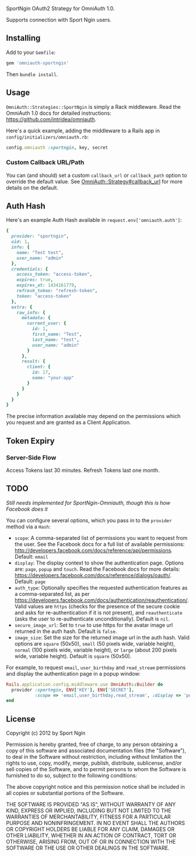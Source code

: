 SportNgin OAuth2 Strategy for OmniAuth 1.0.

Supports connection with Sport Ngin users.

## Installing

Add to your `Gemfile`:

```ruby
gem 'omniauth-sportngin'
```

Then `bundle install`.

## Usage

`OmniAuth::Strategies::SportNgin` is simply a Rack middleware. Read the OmniAuth 1.0 docs for detailed instructions: https://github.com/intridea/omniauth.

Here's a quick example, adding the middleware to a Rails app in `config/initializers/omniauth.rb`:

```ruby
config.omniauth :sportngin, key, secret
```

### Custom Callback URL/Path

You can (and should) set a custom `callback_url` or `callback_path` option to override the default value. See [OmniAuth::Strategy#callback_url](https://github.com/intridea/omniauth/blob/master/lib/omniauth/strategy.rb#L411) for more details on the default.

## Auth Hash

Here's an example Auth Hash available in `request.env['omniauth.auth']`:

```ruby
{
  provider: "sportngin",
  uid: 1,
  info: {
    name: "Test test",
    user_name: "admin"
  },
  credentials: {
    access_token: "access-token",
    expires: true,
    expires_at: 1434161779,
    refresh_token: "refresh-token",
    token: "access-token"
  },
  extra: {
    raw_info: {
      metadata: {
        current_user: {
          id: 1,
          first_name: "Test",
          last_name: "test",
          user_name: "admin"
        }
      },
      result: {
        client: {
          id: 17,
          name: "your-app"
        }
      }
    }
  }
}
```

The precise information available may depend on the permissions which you request and are granted
as a Client Application.

## Token Expiry
### Server-Side Flow

Access Tokens last 30 minutes. Refresh Tokens last one month.

## TODO

*Still needs implemented for SportNgin-Omniauth, though this is how Facebook does it*

You can configure several options, which you pass in to the `provider` method via a `Hash`:

* `scope`: A comma-separated list of permissions you want to request from the user. See the Facebook docs for a full list of available permissions: http://developers.facebook.com/docs/reference/api/permissions. Default: `email`
* `display`: The display context to show the authentication page. Options are: `page`, `popup` and `touch`. Read the Facebook docs for more details: https://developers.facebook.com/docs/reference/dialogs/oauth/. Default: `page`
* `auth_type`: Optionally specifies the requested authentication features as a comma-separated list, as per https://developers.facebook.com/docs/authentication/reauthentication/.
Valid values are `https` (checks for the presence of the secure cookie and asks for re-authentication if it is not present), and `reauthenticate` (asks the user to re-authenticate unconditionally). Default is `nil`.
* `secure_image_url`: Set to `true` to use https for the avatar image url returned in the auth hash. Default is `false`.
* `image_size`: Set the size for the returned image url in the auth hash. Valid options are `square` (50x50), `small` (50 pixels wide, variable height), `normal` (100 pixels wide, variable height), or `large` (about 200 pixels wide, variable height). Default is `square` (50x50).

For example, to request `email`, `user_birthday` and `read_stream` permissions and display the authentication page in a popup window:

```ruby
Rails.application.config.middleware.use OmniAuth::Builder do
  provider :sportngin, ENV['KEY'], ENV['SECRET'],
           :scope => 'email,user_birthday,read_stream', :display => 'popup'
end
```

## License

Copyright (c) 2012 by Sport Ngin

Permission is hereby granted, free of charge, to any person obtaining a copy of this software and associated documentation files (the "Software"), to deal in the Software without restriction, including without limitation the rights to use, copy, modify, merge, publish, distribute, sublicense, and/or sell copies of the Software, and to permit persons to whom the Software is furnished to do so, subject to the following conditions:

The above copyright notice and this permission notice shall be included in all copies or substantial portions of the Software.

THE SOFTWARE IS PROVIDED "AS IS", WITHOUT WARRANTY OF ANY KIND, EXPRESS OR IMPLIED, INCLUDING BUT NOT LIMITED TO THE WARRANTIES OF MERCHANTABILITY, FITNESS FOR A PARTICULAR PURPOSE AND NONINFRINGEMENT. IN NO EVENT SHALL THE AUTHORS OR COPYRIGHT HOLDERS BE LIABLE FOR ANY CLAIM, DAMAGES OR OTHER LIABILITY, WHETHER IN AN ACTION OF CONTRACT, TORT OR OTHERWISE, ARISING FROM, OUT OF OR IN CONNECTION WITH THE SOFTWARE OR THE USE OR OTHER DEALINGS IN THE SOFTWARE.
